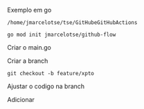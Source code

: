 Exemplo em go

    /home/jmarcelotse/tse/GitHubeGitHubActions

    go mod init jmarcelotse/github-flow

Criar o main.go

Criar a branch

    git checkout -b feature/xpto

Ajustar o codigo na branch

Adicionar
